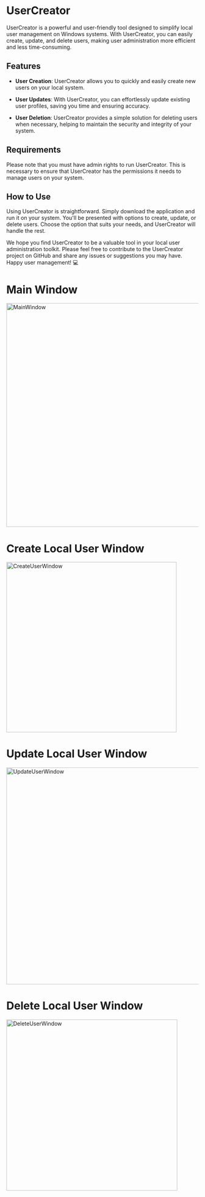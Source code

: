 # UserCreator

UserCreator is a powerful and user-friendly tool designed to simplify local user management on Windows systems. With UserCreator, you can easily create, update, and delete users, making user administration more efficient and less time-consuming.

## Features

- **User Creation**: UserCreator allows you to quickly and easily create new users on your local system.

- **User Updates**: With UserCreator, you can effortlessly update existing user profiles, saving you time and ensuring accuracy.

- **User Deletion**: UserCreator provides a simple solution for deleting users when necessary, helping to maintain the security and integrity of your system.

## Requirements

Please note that you must have admin rights to run UserCreator. This is necessary to ensure that UserCreator has the permissions it needs to manage users on your system.

## How to Use

Using UserCreator is straightforward. Simply download the application and run it on your system. You'll be presented with options to create, update, or delete users. Choose the option that suits your needs, and UserCreator will handle the rest.

We hope you find UserCreator to be a valuable tool in your local user administration toolkit. Please feel free to contribute to the UserCreator project on GitHub and share any issues or suggestions you may have. Happy user management! 💻

# Main Window
<img width="586" alt="MainWindow" src="https://github.com/TwwcTech/UserCreator/assets/71518263/022b8673-7a59-4e34-a835-5d82a9ab98c8">

# Create Local User Window
<img width="446" alt="CreateUserWindow" src="https://github.com/TwwcTech/UserCreator/assets/71518263/e5af43e7-7637-4db5-b8b1-8a16332a9cb7">

# Update Local User Window
<img width="568" alt="UpdateUserWindow" src="https://github.com/TwwcTech/UserCreator/assets/71518263/df401ac8-d44c-4247-9587-59585840d32c">

# Delete Local User Window
<img width="448" alt="DeleteUserWindow" src="https://github.com/TwwcTech/UserCreator/assets/71518263/918dc61f-eee0-4788-8420-6206d69e0e6f">
